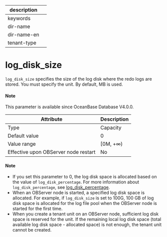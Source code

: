 |description||
|---|---|
|keywords||
|dir-name||
|dir-name-en||
|tenant-type||

# log_disk_size

`log_disk_size` specifies the size of the log disk where the redo logs are stored. You must specify the unit. By default, MB is used.

<main id="notice" type='explain'>
  <h4>Note</h4>
  <p>  This parameter is available since OceanBase Database V4.0.0.   </p>
</main>


| **Attribute** | **Description** |
| --- | --- |
| Type | Capacity |
| Default value | 0 |
| Value range | [0M, +∞) |
| Effective upon OBServer node restart | No |

<main id="notice" type='explain'>
    <h4>Note</h4>
    <ul>
    <li>If you set this parameter to 0, the log disk space is allocated based on the value of <code>log_disk_percentage</code>. For more information about <code>log_disk_percentage</code>, see <a href="23800.log_disk_percentage.md">log_disk_percentage</a>. </li>
    <li>When an OBServer node is started, a specified log disk space is allocated. For example, if <code>log_disk_size</code> is set to 100G, 100 GB of log disk space is allocated for the log file pool when the OBServer node is started for the first time. </li>
    <li>When you create a tenant unit on an OBServer node, sufficient log disk space is reserved for the unit. If the remaining local log disk space (total available log disk space - allocated space) is not enough, the tenant unit cannot be created. </li>
    </ul>
  </main>
